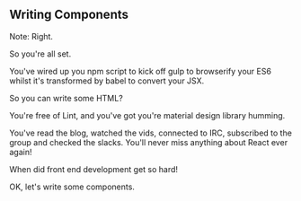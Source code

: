 ## Writing Components

Note:
Right.

So you're all set.

You've wired up you npm script to kick off gulp to browserify your ES6 whilst it's transformed by babel to convert your JSX.

So you can write some HTML?

You're free of Lint, and you've got you're material design library humming.

You've read the blog, watched the vids, connected to IRC, subscribed to the group and checked the slacks. You'll never miss anything about React ever again!

When did front end development get so hard!

OK, let's write some components.
